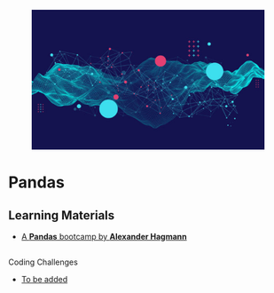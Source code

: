 <p align="center">
    <img width="420" src="../../assets/images/pandas.jpg">
</p>

# Pandas

## Learning Materials

- [A **Pandas** bootcamp by **Alexander Hagmann**](https://www.udemy.com/course/the-pandas-bootcamp/)

##

Coding Challenges

- [To be added](/python/pandas/exercises)
